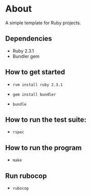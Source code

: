 # About

A simple template for Ruby projects.

## Dependencies

* Ruby 2.3.1
* Bundler gem

## How to get started

* `rvm install ruby 2.3.1`
* `gem install bundler`

* `bundle`

## How to run the test suite:

* `rspec`

## How to run the program

* `make`

## Run rubocop

* `rubocop`

